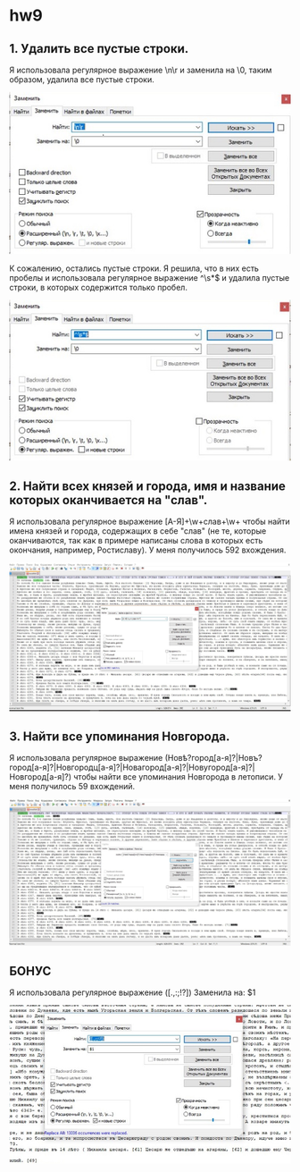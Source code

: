 # hw9
## 1. Удалить все пустые строки.
Я использовала регулярное выражение \n\r и заменила на \0, таким образом, удалила все пустые строки. 

![alt-текст](https://github.com/alexandradymova10/hw9/blob/master/1.jpg)

К сожалению, остались пустые строки. Я решила, что в них есть пробелы и использовала регулярное выражение ^\s*$ и удалила пустые строки, в которых содержится только пробел. 

![alt-текст](https://github.com/alexandradymova10/hw9/blob/master/2.jpg)

## 2. Найти всех князей и города, имя и название которых оканчивается на "слав".
Я использовала регулярное выражение [А-Я]+\w+слав+\w+ чтобы найти имена князей и города, содержащих в себе "слав" (не те, которые оканчиваются, так как в примере написаны слова в которых есть окончания, например, Ростиславу). У меня получилось 592 вхождения. 

![alt-текст](https://github.com/alexandradymova10/hw9/blob/master/3.jpg)

## 3. Найти все упоминания Новгорода.
Я использовала регулярное выражение (Новѣ?город[а-я]?|Новъ?город[а-я]?|Новгородц[а-я]?|Новагород[а-я]?|Новугород[а-я]?|Новгород[а-я]?) чтобы найти все упоминания Новгорода в летописи. У меня получилось 59 вхождений. 

![alt-текст](https://github.com/alexandradymova10/hw9/blob/master/4.jpg)

## БОНУС
Я использовала регулярное выражение ([.,:;!?]) 
Заменила на: $1 

![alt-текст](https://github.com/alexandradymova10/hw9/blob/master/5.jpg)
